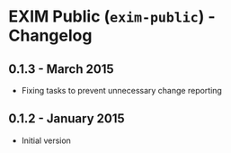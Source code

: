# EXIM Public (`exim-public`) - Changelog

## 0.1.3 - March 2015

* Fixing tasks to prevent unnecessary change reporting

## 0.1.2 - January 2015

* Initial version